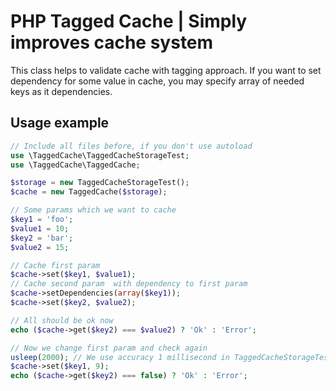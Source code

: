 PHP Tagged Cache | Simply improves cache system
===========================================

This class helps to validate cache with tagging approach.
If you want to set dependency for some value in cache, you may specify array of needed keys as it dependencies.

Usage example
--------

```php
// Include all files before, if you don't use autoload
use \TaggedCache\TaggedCacheStorageTest;
use \TaggedCache\TaggedCache;

$storage = new TaggedCacheStorageTest();
$cache = new TaggedCache($storage);

// Some params which we want to cache
$key1 = 'foo';
$value1 = 10;
$key2 = 'bar';
$value2 = 15;

// Cache first param
$cache->set($key1, $value1);
// Cache second param  with dependency to first param
$cache->setDependencies(array($key1));
$cache->set($key2, $value2);

// All should be ok now
echo ($cache->get($key2) === $value2) ? 'Ok' : 'Error';

// Now we change first param and check again
usleep(2000); // We use accuracy 1 millisecond in TaggedCacheStorageTest
$cache->set($key1, 9);
echo ($cache->get($key2) === false) ? 'Ok' : 'Error';
```
